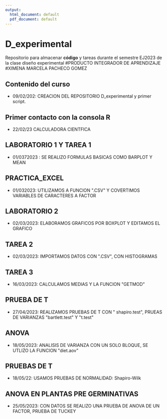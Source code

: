 ```yaml
---
output:
  html_document: default
  pdf_document: default
---
```

# D_experimental
Repositorio para almacenar **código** y tareas durante el semestre EJ2023 de la clase diseño experimental
#PRODUCTO INTEGRADOR DE APRENDIZAJE 
#XIMENA MARCELA PACHECO GOMEZ 
## Contenido del curso 

+ 09/02/202: CREACION DEL REPOSITORIO D_experimental y primer script. 

## Primer contacto con la consola R 
+ 22/02/23 CALCULADORA CIENTFICA 

## LABORATORIO 1 Y TAREA 1 
+ 01/0372023 : SE REALIZO FORMULAS BASICAS COMO BARPLOT Y MEAN 

## PRACTICA_EXCEL 
+ 01/032023: UTILIZAMOS A FUNCION ".CSV" Y COVERTIMOS VARIABLES DE CARACTERES A FACTOR 

## LABORATORIO 2 
+ 02/03/2023: ELABORAMOS GRAFICOS POR BOXPLOT Y EDITAMOS EL GRAFICO 

## TAREA 2 
+ 02/03/2023: IMPORTAMOS DATOS CON ".CSV", CON HISTOGRAMAS 

## TAREA 3 
+ 16/03/2023: CALCULAMOS MEDIAS Y LA FUNCION "GETMOD" 

## PRUEBA DE T
+ 27/04/2023: REALIZAMOS PRUEBAS DE T CON " shapiro.test", PRUEAS DE VARIANZAS "bartlett.test" Y "t.test"

## ANOVA 
+ 18/05/2023: ANALISIS DE VARIANZA CON UN SOLO BLOQUE, SE UTLIZO LA FUNCION "diet.aov" 

## PRUEBAS DE T 
+ 18/05/22: USAMOS PRUEBAS DE NORMALIDAD:  Shapiro-Wilk 

## ANOVA EN PLANTAS PRE GERMINATIVAS
+ 25/05/2023: CON DATOS SE REALIZO UNA PRUEBA DE ANOVA DE UN FACTOR, PRUEBA DE TUCKEY 


